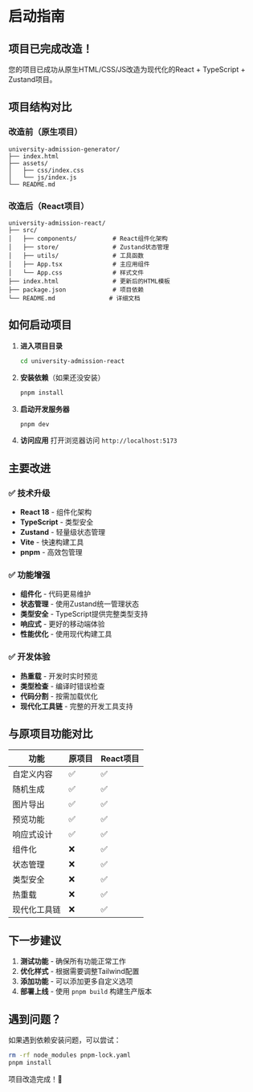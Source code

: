 # 启动指南

## 项目已完成改造！

您的项目已成功从原生HTML/CSS/JS改造为现代化的React + TypeScript + Zustand项目。

## 项目结构对比

### 改造前（原生项目）
```
university-admission-generator/
├── index.html
├── assets/
│   ├── css/index.css
│   └── js/index.js
└── README.md
```

### 改造后（React项目）
```
university-admission-react/
├── src/
│   ├── components/          # React组件化架构
│   ├── store/               # Zustand状态管理
│   ├── utils/               # 工具函数
│   ├── App.tsx              # 主应用组件
│   └── App.css              # 样式文件
├── index.html               # 更新后的HTML模板
├── package.json             # 项目依赖
└── README.md               # 详细文档
```

## 如何启动项目

1. **进入项目目录**
   ```bash
   cd university-admission-react
   ```

2. **安装依赖**（如果还没安装）
   ```bash
   pnpm install
   ```

3. **启动开发服务器**
   ```bash
   pnpm dev
   ```

4. **访问应用**
   打开浏览器访问 `http://localhost:5173`

## 主要改进

### ✅ 技术升级
- **React 18** - 组件化架构
- **TypeScript** - 类型安全
- **Zustand** - 轻量级状态管理
- **Vite** - 快速构建工具
- **pnpm** - 高效包管理

### ✅ 功能增强
- **组件化** - 代码更易维护
- **状态管理** - 使用Zustand统一管理状态
- **类型安全** - TypeScript提供完整类型支持
- **响应式** - 更好的移动端体验
- **性能优化** - 使用现代构建工具

### ✅ 开发体验
- **热重载** - 开发时实时预览
- **类型检查** - 编译时错误检查
- **代码分割** - 按需加载优化
- **现代化工具链** - 完整的开发工具支持

## 与原项目功能对比

| 功能         | 原项目 | React项目 |
| ------------ | ------ | --------- |
| 自定义内容   | ✅      | ✅         |
| 随机生成     | ✅      | ✅         |
| 图片导出     | ✅      | ✅         |
| 预览功能     | ✅      | ✅         |
| 响应式设计   | ✅      | ✅         |
| 组件化       | ❌      | ✅         |
| 状态管理     | ❌      | ✅         |
| 类型安全     | ❌      | ✅         |
| 热重载       | ❌      | ✅         |
| 现代化工具链 | ❌      | ✅         |

## 下一步建议

1. **测试功能** - 确保所有功能正常工作
2. **优化样式** - 根据需要调整Tailwind配置
3. **添加功能** - 可以添加更多自定义选项
4. **部署上线** - 使用 `pnpm build` 构建生产版本

## 遇到问题？

如果遇到依赖安装问题，可以尝试：
```bash
rm -rf node_modules pnpm-lock.yaml
pnpm install
```

项目改造完成！🎉
